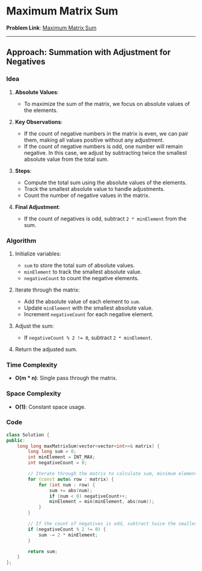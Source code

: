 # Maximum Matrix Sum

**Problem Link**: [Maximum Matrix Sum](https://leetcode.com/problems/maximum-matrix-sum/description/)

---

## Approach: Summation with Adjustment for Negatives

### Idea

1. **Absolute Values**:

   - To maximize the sum of the matrix, we focus on absolute values of the elements.

2. **Key Observations**:

   - If the count of negative numbers in the matrix is even, we can pair them, making all values positive without any adjustment.
   - If the count of negative numbers is odd, one number will remain negative. In this case, we adjust by subtracting twice the smallest absolute value from the total sum.

3. **Steps**:

   - Compute the total sum using the absolute values of the elements.
   - Track the smallest absolute value to handle adjustments.
   - Count the number of negative values in the matrix.

4. **Final Adjustment**:
   - If the count of negatives is odd, subtract `2 * minElement` from the sum.

### Algorithm

1. Initialize variables:

   - `sum` to store the total sum of absolute values.
   - `minElement` to track the smallest absolute value.
   - `negativeCount` to count the negative elements.

2. Iterate through the matrix:

   - Add the absolute value of each element to `sum`.
   - Update `minElement` with the smallest absolute value.
   - Increment `negativeCount` for each negative element.

3. Adjust the sum:

   - If `negativeCount % 2 != 0`, subtract `2 * minElement`.

4. Return the adjusted sum.

### Time Complexity

- **O(m \* n)**: Single pass through the matrix.

### Space Complexity

- **O(1)**: Constant space usage.

### Code

```cpp
class Solution {
public:
    long long maxMatrixSum(vector<vector<int>>& matrix) {
        long long sum = 0;
        int minElement = INT_MAX;
        int negativeCount = 0;

        // Iterate through the matrix to calculate sum, minimum element, and count negatives
        for (const auto& row : matrix) {
            for (int num : row) {
                sum += abs(num);
                if (num < 0) negativeCount++;
                minElement = min(minElement, abs(num));
            }
        }

        // If the count of negatives is odd, subtract twice the smallest absolute value
        if (negativeCount % 2 != 0) {
            sum -= 2 * minElement;
        }

        return sum;
    }
};
```
